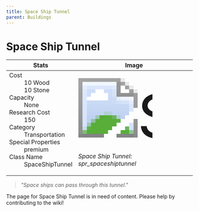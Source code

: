 ```yaml
---
title: Space Ship Tunnel
parent: Buildings
---
```

# Space Ship Tunnel

[//]: # (Pre-generated content)
<table><thead><tr><th>Stats</th><th>Image</th></tr></thead><tbody><tr><td><dl><dt>Cost</dt><dd>10 Wood<br>10 Stone</dd><dt>Capacity</dt><dd>None</dd><dt>Research Cost</dt><dd>150</dd><dt>Category</dt><dd>Transportation</dd><dt>Special Properties</dt><dd>premium</dd><dt>Class Name</dt><dd>SpaceShipTunnel</dd></dl></td><td><style>.building-image {width: 200px;height: 200px;overflow: hidden;position: relative;}.building-image img {image-rendering: pixelated;object-fit: none;transform: scale(10);transform-origin: left top;position: absolute;left: 0;top: 0;}</style><div class="building-image"><img style="object-position: -46px -242px;" src="https://tfe2-wiki.github.io/assets/sprites.png" alt="Space Ship Tunnel Back"><img style="object-position: -24px -242px;" src="https://tfe2-wiki.github.io/assets/sprites.png" alt="Space Ship Tunnel"></div><i>Space Ship Tunnel: spr_spaceshiptunnel</i></td></tr></tbody></table><blockquote><i>"Space ships can pass through this tunnel."</i></blockquote>

The page for Space Ship Tunnel is in need of content. Please help by contributing to the wiki!
